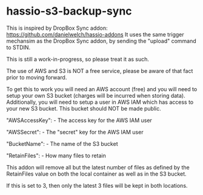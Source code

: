 # hassio-s3-backup-sync
This is inspired by DropBox Sync addon: https://github.com/danielwelch/hassio-addons
It uses the same trigger mechansim as the DropBox Sync addon, by sending the "upload" command to STDIN.

This is still a work-in-progress, so please treat it as such.

The use of AWS and S3 is NOT a free service, please be aware of that fact prior to moving forward.

To get this to work you will need an AWS account (free) and you will need to setup your own S3 bucket (charges will be incurred when storing data).
Additionally, you will need to setup a user in AWS IAM which has access to your new S3 bucket. This bucket should NOT be made public.

  "AWSAccessKey": - The access key for the AWS IAM user
  
  "AWSSecret":  - The "secret" key for the AWS IAM user
  
  "BucketName": - The name of the S3 bucket
  
  "RetainFiles": - How many files to retain

  This addon will remove all but the latest number of files as defined by the RetainFiles value on both the local container as well as in the S3 bucket.

  If this is set to 3, then only the latest 3 files will be kept in both locations.

